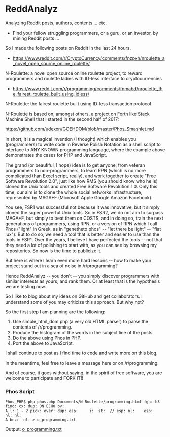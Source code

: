 # ReddAnalyz
Analyzing Reddit posts, authors, contents ... etc.

- Find your fellow struggling programmers, or a guru, or an investor, by mining Reddit posts ...

So I made the following posts on Reddit in the last 24 hours.

- https://www.reddit.com/r/CryptoCurrency/comments/fnzpxh/nroulette_a_novel_open_source_online_roulette/

N-Roulette: a novel open source online roulette project, to reward programmers and roulette ladies with ID-less interface to cryptocurrencies

- https://www.reddit.com/r/programming/comments/fnmabd/nroulette_the_fairest_roulette_built_using_idless/

N-Roulette: the fairest roulette built using ID-less transaction protocol

N-Roulette is based on, amongst others, a project on Forth like Stack Machine Shell that I started in the second half of 2017: 

https://github.com/udexon/GOEHDOM/blob/master/Phos_Smashlet.md

In short, it is a magical invention (I thought) which enables you (programmers) to write code in Reverse Polish Notation as a shell script to interface to ANY KNOWN programming language, where the example above demonstrates the cases for PHP and JavaScript.

The grand (or beautiful, I hope) idea is to get anyone, from veteran programmers to non-programmers, to learn RPN (which is no more complicated than Excel script, really), and work together to create "Free Software Revolution 2.0", just like how RMS (you should know who he is) cloned the Unix tools and created Free Software Revolution 1.0. Only this time, our aim is to clone the whole social networks infrastructure, represented by MAGA+F (Microsoft Apple Google Amazon Facebook).

You see, FSR1 was successful not because it was innovative, but it simply cloned the super powerful Unix tools. So in FSR2, we do not aim to surpass MAGA+F, but simply to beat them on COSTS, and in doing so, train the next generations of programmers, using RPN, or a version of RPN which I call Phos ("light" in Greek, as in "genetheto phos" -- "let there be light" -- "fiat lux"). But to do so, we need a tool that is better and easier to use than the tools in FSR1. Over the years, I believe I have perfected the tools -- not that they need a lot of polishing to start with, as you can see by browsing my repositories. So now is the time to publicize it.

But here is where I learn even more hard lessons -- how to make your project stand out in a sea of noise in /r/programming?

Hence ReddAnalyz -- you don't -- you simply discover programmers with similar interests as yours, and rank them. Or at least that is the hypothesis we are testing now.

So I like to blog about my ideas on GitHub and get collaborators. I understand some of you may criticize this approach. But why not?

So the first step I am planning are the following:

1. Use simple_html_dom.php (a very old HTML parser) to parse the contents of /r/programming.
2. Produce the histogram of the words in the subject line of the posts.
3. Do the above using Phos in PHP.
4. Port the above to JavaScript.

I shall continue to post as I find time to code and write more on this blog.

In the meantime, feel free to leave a message here or on /r/programming.

And of course, it goes without saying, in the spirit of free software, you are welcome to participate and FORK IT!!


### Phos Script

```
Phos_PHP$ php phos.php Documents/N-Roulette/programming.html fgh: h3 find: cx: dup: ON ECHO bv:   
A l: 1 - 2 pick: over: dup: esp:     i:  st:  // esp: nl:    esp:   nl: nl:  
A bnz:  nl: > o_programming.txt
```

Output: [ o_programming.txt ](https://github.com/udexon/ReddAnalyz/blob/master/o_programming.txt)
